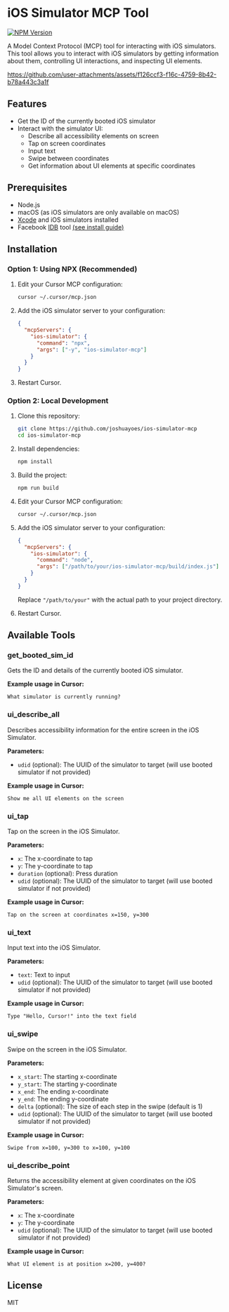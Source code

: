 # iOS Simulator MCP Tool

[![NPM Version](https://img.shields.io/npm/v/ios-simulator-mcp)](https://www.npmjs.com/package/ios-simulator-mcp)

A Model Context Protocol (MCP) tool for interacting with iOS simulators. This tool allows you to interact with iOS simulators by getting information about them, controlling UI interactions, and inspecting UI elements.

https://github.com/user-attachments/assets/f126ccf3-f16c-4759-8b42-b78a443c3a1f

## Features

- Get the ID of the currently booted iOS simulator
- Interact with the simulator UI:
  - Describe all accessibility elements on screen
  - Tap on screen coordinates
  - Input text
  - Swipe between coordinates
  - Get information about UI elements at specific coordinates

## Prerequisites

- Node.js
- macOS (as iOS simulators are only available on macOS)
- [Xcode](https://developer.apple.com/xcode/resources/) and iOS simulators installed
- Facebook [IDB](https://fbidb.io/) tool [(see install guide)](https://fbidb.io/docs/installation)

## Installation

### Option 1: Using NPX (Recommended)

1. Edit your Cursor MCP configuration:

   ```bash
   cursor ~/.cursor/mcp.json
   ```

2. Add the iOS simulator server to your configuration:

   ```json
   {
     "mcpServers": {
       "ios-simulator": {
         "command": "npx",
         "args": ["-y", "ios-simulator-mcp"]
       }
     }
   }
   ```

3. Restart Cursor.

### Option 2: Local Development

1. Clone this repository:

   ```bash
   git clone https://github.com/joshuayoes/ios-simulator-mcp
   cd ios-simulator-mcp
   ```

2. Install dependencies:

   ```bash
   npm install
   ```

3. Build the project:

   ```bash
   npm run build
   ```

4. Edit your Cursor MCP configuration:

   ```bash
   cursor ~/.cursor/mcp.json
   ```

5. Add the iOS simulator server to your configuration:

   ```json
   {
     "mcpServers": {
       "ios-simulator": {
         "command": "node",
         "args": ["/path/to/your/ios-simulator-mcp/build/index.js"]
       }
     }
   }
   ```

   Replace `"/path/to/your"` with the actual path to your project directory.

6. Restart Cursor.

## Available Tools

### get_booted_sim_id

Gets the ID and details of the currently booted iOS simulator.

**Example usage in Cursor:**

```
What simulator is currently running?
```

### ui_describe_all

Describes accessibility information for the entire screen in the iOS Simulator.

**Parameters:**

- `udid` (optional): The UUID of the simulator to target (will use booted simulator if not provided)

**Example usage in Cursor:**

```
Show me all UI elements on the screen
```

### ui_tap

Tap on the screen in the iOS Simulator.

**Parameters:**

- `x`: The x-coordinate to tap
- `y`: The y-coordinate to tap
- `duration` (optional): Press duration
- `udid` (optional): The UUID of the simulator to target (will use booted simulator if not provided)

**Example usage in Cursor:**

```
Tap on the screen at coordinates x=150, y=300
```

### ui_text

Input text into the iOS Simulator.

**Parameters:**

- `text`: Text to input
- `udid` (optional): The UUID of the simulator to target (will use booted simulator if not provided)

**Example usage in Cursor:**

```
Type "Hello, Cursor!" into the text field
```

### ui_swipe

Swipe on the screen in the iOS Simulator.

**Parameters:**

- `x_start`: The starting x-coordinate
- `y_start`: The starting y-coordinate
- `x_end`: The ending x-coordinate
- `y_end`: The ending y-coordinate
- `delta` (optional): The size of each step in the swipe (default is 1)
- `udid` (optional): The UUID of the simulator to target (will use booted simulator if not provided)

**Example usage in Cursor:**

```
Swipe from x=100, y=300 to x=100, y=100
```

### ui_describe_point

Returns the accessibility element at given coordinates on the iOS Simulator's screen.

**Parameters:**

- `x`: The x-coordinate
- `y`: The y-coordinate
- `udid` (optional): The UUID of the simulator to target (will use booted simulator if not provided)

**Example usage in Cursor:**

```
What UI element is at position x=200, y=400?
```

## License

MIT
